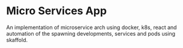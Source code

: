 # Micro Services App

An implementation of microservice arch using docker, k8s, react and automation of the spawning developments, services and pods using
skaffold.

